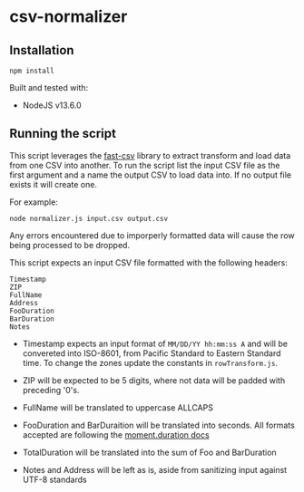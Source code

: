 # csv-normalizer

## Installation

 `npm install`
 
Built and tested with:
- NodeJS v13.6.0

## Running the script 

This script leverages the [fast-csv](https://github.com/C2FO/fast-csv) library to extract transform and load data from one CSV into another. To run the script list the input CSV file as the first argument and a name the output CSV to load data into. If no output file exists it will create one. 

For example: 

```
node normalizer.js input.csv output.csv

```

Any errors encountered due to imporperly formatted data will cause the row being processed to be dropped. 

This script expects an input CSV file formatted with the following headers:

```
Timestamp
ZIP
FullName
Address
FooDuration
BarDuration
Notes
```

* Timestamp expects an input format of `MM/DD/YY hh:mm:ss A` and will be convereted into ISO-8601, from Pacific Standard to Eastern Standard time. To change the zones update the constants in `rowTransform.js`.

* ZIP will be expected to be 5 digits, where not data will be padded with preceding '0's.

* FullName will be translated to uppercase ALLCAPS

* FooDuration and BarDuraition will be translated into seconds. All formats accepted are following the [moment.duration docs](https://momentjs.com/docs/#/durations/)

* TotalDuration will be translated into the sum of Foo and BarDuration

* Notes and Address will be left as is, aside from sanitizing input against UTF-8 standards
